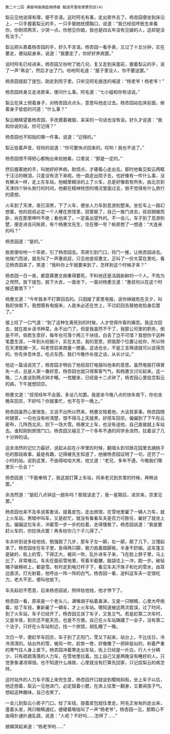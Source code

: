     第二十二回 满面啼痕拥疽倚绣榻 载途风雪收骨葬荒邱(4) 

   梨云见他说得有理，便不言语。这时阿毛有事，走出房外去了。杨杏园便坐到床沿上，一只手握着梨云的手，一只手替她抚摸胸口，说道：“我已经招呼医生来看你，你耐烦两天，少哭一点。你想见你娘，我也是四五年没有见娘的人，这却是没有法于。”

   梨云把头靠着杨杏园的手，好久不言语。杨杏园一看手表，又过了十五分钟，实在要走，便站起身来，说道：“我要走了，你好好养病罢。”

   说时阿毛已经进来，杨杏园又吩咐了她几句，复又走到床面前，握着梨云的手，说了一声“再会”，然后才出了门。吩咐阿毛道：“屋子里没人，你不要送罢。”

   杨杏园提起了提包，刚走到院子里，只听见阿毛接连的喊道：“杨老爷！杨老爷！”

   杨杏园转身又走进房来，便问什么事。阿毛道：“七小姐和你有话说。”

   梨云在床上侧着身子，对杨杏园点点头，意思叫他走过去。杨杏园站在床前面，俯着身子低低的问道：“什么事？”

   梨云眼睛望着杨杏园，手抚摸着被服，呆呆的一句话也没有说。好久才说道：“我和你说的话，你可记得？”

   杨杏园也不知指的哪一件事。说道：“记得的。”

   梨云低着声音，轻轻的说道：“你可要快点回来的。哎哟！我也不说了。”

   杨杏园恨不得把心都掏出来给她看，口里说：“那是一定的。”

   然后握着她的手，叫她好好养病，耐烦点，才硬着心走出去。那时他看见梨云两眶于汪汪的眼泪，只差没有流下来呢。他一路走出院子去，也好像有一件什么事，没有解决一样，走上东车站，他糊里糊涂的上了火车，总是好像若有所失，由北京到天津四个钟头旅行的时间，他都在精神恍惚的境况里面过去，倒不觉得有什么旅行的感想。

   火车到了天津，夜已深黑，下了火车，便坐人力车到息游别墅来。坐在车上一路幻想着，他的叔叔必定一个人睡在旅馆里，寂寞极了，自己一推门进去，叔叔拥被而卧，尚在那里呻吟不绝；看他来了，一定喜出望外的。不一会儿，车子到了息游别墅，便走进去问账房，有个杨惠文先生，住在哪一号？帐房想了一想道：“大连来的吗？”

   杨杏园道：“是的。”

   账房便吩咐一个茶房，引了杨杏园去。茶房引到门口，将门一推，让杨杏园进去。他挨门而进，就先叫了一声惠叔叔，只见他堂叔惠文，正叫了一份大菜在里吃，看见杨杏园来了，笑道：“我料你上午就要来到了，怎样到这个时候才来？”

   杨杏园一日一夜，都盘算惠文病重得要死，不料他还是活跳新鲜的一个人，不免为之愕然。放下提包，脱下大衣，一面坐下，一面对杨惠文道：“惠叔何以在这个时候还要南下？”

   杨惠文道：“今年我本不打算回去的。只因接了家里电报，说你婶娘危在旦夕，叫我赶快南下。我想既有电报来，人是未必还在世上，不过赶回去替她收拾身后罢了。”

   接上叹了一口气道：“到了这种生离死别的时候，人才觉得作客的痛苦。我这次回去，就在故乡读书种菜，永不出门了。但是我虽然不干了，我那公司里的职务，倒是不坏。倘若生意好，每年也可落个两三千块钱，白丢了岂不可惜？我想你干这种笔墨生涯，一年到头绞脑汁，实在太苦。我的意思，把我那个位置让给你，所以特在天津耽搁一天，叫老侄前来商量一商量。这话也长，不是三言两语就可以说得完的。你先休息休息，吃点东西，我们今晚作长夜之谈，从长计议。”

   他这一篇话说完了，杨杏园才明白了他叔叔打电报叫他来的意思。虽然电报打得冒失一点，总是人家一番好意，杨杏园也就只得客客气气，和杨惠文讨论起来。这一晚，二人直谈到两点钟才睡。一觉醒来，已经是十二点钟了，杨杏园心里挂念梨云的病，下午就想回京。

   杨惠文道：“叔侄经年不会面，多谈几句罢。我是坐今晚八点的快车南下，你也坐晚车回京，不好吗？你就事忙，也不在乎一晚上。”

   杨杏园虽然心里很急，又说不出所以然来，杨惠文陪着他，大谈其家事。杨杏园随听随答，一句也没有听清楚，恨不得马上天就黑，好搭车回京。偏偏到了下午彤云密布，几阵西北风，刮下一场大雪。杨惠文上车，也没有送他，自己直接就上车站去。谁知刚到旅馆门口，杨杏园又碰见了一个多年不遇的同学余浩然，拉着谈了几十分钟的话。

   这余浩然的记忆力最好，说起从前在小学里的时候，翻墙头到邻居花园里去摘桃子吃的那段故事，最是有趣，记得被先生知道了，他被杨杏园证明了一句，还罚了一小时的站。说到这里，不由得哈哈大笑，他又道：“老兄，多年不遇，今晚我们哪里乐一乐会？”

   杨杏园道：“不能奉陪了，我这就打算上车站，将来老兄到京里的时候，再畅谈罢。”

   余浩然道：“是赶八点钟这一趟车吗？那就该走了，我一星期后，进京来，京里见罢。”

   杨杏园也来不及多说客套话，提着皮包，走出旅馆，在雪地里雇了一辆人力车，就上火车站。黑暗中叫车，又是趁忙，就没有看看车夫是否力可胜任，雇好了就坐上去。偏偏这位车夫，冲着雪一步一步的拉着，走得慢极了。杨杏园说道：“我是要赶火车的，你拉快点罢！再多给你几个子儿得了。”

   车夫听到说多给他钱，勉强跑了几步，那车子左一颠，右一颠，颠了几下，又慢起来了。杨杏园坐在车子里，急得两只脚，极力抵着踏脚板，半身不舒服。这车篷又是破的，街上的雪，下得正大，被风一吹，乱扑进车子来，飞在脸上脖子里，马上比了，非常难过。车夫在面前雪地里，弯着半截腰，脑袋往上一冲，跑一步。破毡帽子破棉袄上，都是雪。有时走到电灯杆子下，看见车夫汗珠子和化的雪水，由耳边直流，灯光射着，他呼出一阵一阵的白气。杨杏园一看，逆料这车夫一定很吃力，老大不忍，便叫他放下。

   车夫起初不愿意，后来杨杏园说，照样给他钱，他才停下了。

   杨杏园一看，原来是一个老头儿，满嘴胡子粘着鼻涕，又是一只眼睛，心里大呼倒霉，给了车钱，重新雇了一辆车，才上火车站。哪知道被这两次耽误，过了时间，到了火车站，车子已经开了。杨杏园见误了车子，又急又气。若是赶第二次车时，又是半夜，到京还不能天亮，也是不方便。自己在火车站踌躇了一会子，没有第二个法子，只好在火车站附近，找一个旅馆，胡乱睡了一晚。

   次日一早，便赶早车回京，车子到了正阳门，雪又下起来，站台上，不比往日，冷冷清清的。站台外的雪，被风一吹，趁势一卷，好像撒了一把碎盐似的，和着严重的寒气往人身上直下。杨杏园冲着寒走出车站，街上已经是一片白，行人十分稀少，只有疏疏落落的人力车，在雪地里拉着。加上自己又是两晚没有睡好的人，只觉景象凄凉得很。也不知道什么缘故，心里就没有打算先回家，只记挂梨云的病怎样。

   这时站外的人力车子围上来兜生意，杨杏园开口就说到樱桃斜街。坐上车子以后，他还想着，梨云一见他进门，必定鼓着小腮，在床上往里一翻身，又要闹孩子气。想起这种趣味，自己也笑了。

   一会儿到梨云小房子门口，给了车钱，提着皮包就往里走。阿毛正匆匆的走出来，蓬着头发，两只眼睛通红，便硬着喉咙叫了一声“杨老爷”。杨杏园一见，那颗心不由得扑通扑通乱跳，说道：“人呢？不好吗……怎样了……”

   娘姨哭起来道：“杨老爷哟……”

